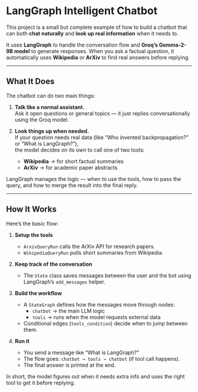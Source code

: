 #  LangGraph Intelligent Chatbot

This project is a small but complete example of how to build a chatbot that can both **chat naturally** and **look up real information** when it needs to.

It uses **LangGraph** to handle the conversation flow and **Groq’s Gemma-2-9B model** to generate responses. When you ask a factual question, it automatically uses **Wikipedia** or **ArXiv** to find real answers before replying.

---

##  What It Does

The chatbot can do two main things:

1. **Talk like a normal assistant.**  
   Ask it open questions or general topics — it just replies conversationally using the Groq model.

2. **Look things up when needed.**  
   If your question needs real data (like “Who invented backpropagation?” or “What is LangGraph?”),  
   the model decides on its own to call one of two tools:
   - **Wikipedia** → for short factual summaries  
   - **ArXiv** → for academic paper abstracts  

LangGraph manages the logic — when to use the tools, how to pass the query, and how to merge the result into the final reply.

---

##  How It Works

Here’s the basic flow:

1. **Setup the tools**  
   - `ArxivQueryRun` calls the ArXiv API for research papers.  
   - `WikipediaQueryRun` pulls short summaries from Wikipedia.

2. **Keep track of the conversation**  
   - The `State` class saves messages between the user and the bot using LangGraph’s `add_messages` helper.

3. **Build the workflow**  
   - A `StateGraph` defines how the messages move through nodes:  
     - `chatbot` → the main LLM logic  
     - `tools` → runs when the model requests external data  
   - Conditional edges (`tools_condition`) decide when to jump between them.

4. **Run it**  
   - You send a message like “What is LangGraph?”  
   - The flow goes: `chatbot → tools → chatbot` (if tool call happens).  
   - The final answer is printed at the end.

In short, the model figures out when it needs extra info and uses the right tool to get it before replying.

